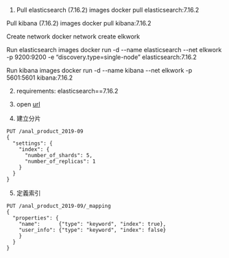 1. Pull elasticsearch (7.16.2) images
docker pull elasticsearch:7.16.2

Pull kibana (7.16.2) images
docker pull kibana:7.16.2

Create network
docker network create elkwork

Run elasticsearch images
docker run -d --name elasticsearch --net elkwork -p 9200:9200 -e “discovery.type=single-node” elasticsearch:7.16.2

Run kibana images
docker run -d --name kibana --net elkwork -p 5601:5601 kibana:7.16.2

2. requirements: 
elasticsearch==7.16.2

3. open [url](http://localhost:5601/app/dev_tools#/console)
4. 建立分片
```
PUT /anal_product_2019-09
{
  "settings": {
    "index": {
      "number_of_shards": 5,  
      "number_of_replicas": 1 
    }
  }
}
```
5. 定義索引
```
PUT /anal_product_2019-09/_mapping
{
  "properties": {
    "name":      {"type": "keyword", "index": true},
    "user_info": {"type": "keyword", "index": false}  
    }
  }
}
```
